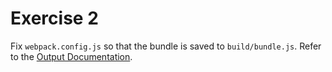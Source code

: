 # Exercise 2

Fix `webpack.config.js` so that the bundle is saved to `build/bundle.js`. Refer to the
[Output Documentation](https://webpack.js.org/concepts/#output).
